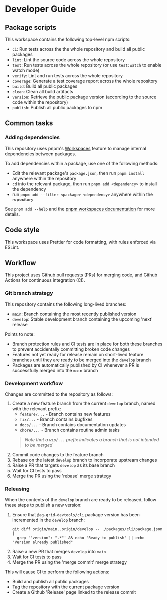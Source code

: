 # Developer Guide

## Package scripts

This workspace contains the following top-level npm scripts:

- `ci`: Run tests across the the whole repository and build all public packages
- `lint`: Lint the source code across the whole repository
- `test`: Run tests across the whole repository (or use `test:watch` to enable watch mode)
- `verify`: Lint and run tests across the whole repository
- `coverage`: Generate a test coverage report across the whole repository
- `build`: Build all public packages
- `clean`: Clean all build artifacts
- `version`: Retrieve the public package version (according to the source code within the repository)
- `publish`: Publish all public packages to npm

## Common tasks

### Adding dependencies

This repository uses pnpm's [Workspaces](https://pnpm.io/workspace) feature to manage internal dependencies between packages.

To add dependencies within a package, use one of the following methods:

- Edit the relevant package's `package.json`, then run `pnpm install` anywhere within the repository
- `cd` into the relevant package, then run `pnpm add <dependency>` to install the dependency
- run `pnpm add --filter <package> <dependency>`  anywhere within the repository

See `pnpm add --help` and the [pnpm workspaces documentation](https://pnpm.io/workspace) for more details.

## Code style

This workspace uses Prettier for code formatting, with rules enforced via ESLint.

## Workflow

This project uses Github pull requests (PRs) for merging code, and Github Actions for continuous integration (CI).

### Git branch strategy

This repository contains the following long-lived branches:

- `main`: Branch containing the most recently published version
- `develop`: Stable development branch containing the upcoming 'next' release

Points to note:

- Branch protection rules and CI tests are in place for both these branches to prevent accidentally committing broken code changes
- Features not yet ready for release remain on short-lived feature branches until they are ready to be merged into the `develop` branch
- Packages are automatically published by CI whenever a PR is successfully merged into the `main` branch

### Development workflow

Changes are committed to the repository as follows:

1. Create a new feature branch from the current `develop` branch, named with the relevant prefix:
    - `feature/...` - Branch contains new features
    - `fix/...` - Branch contains bugfixes
    - `docs/...` - Branch contains documentation updates
    - `chore/...` - Branch contains routine admin tasks
    > _Note that a `wip/...` prefix indicates a branch that is not intended to be merged_
2. Commit code changes to the feature branch
3. Rebase on the latest `develop` branch to incorporate upstream changes
4. Raise a PR that targets `develop` as its base branch
5. Wait for CI tests to pass
6. Merge the PR using the 'rebase' merge strategy

### Releasing

When the contents of the `develop` branch are ready to be released, follow these steps to publish a new version: 

1. Ensure that `@ag-grid-devtools/cli` package version has been incremented in the `develop` branch:
    ```
    git diff origin/main..origin/develop -- ./packages/cli/package.json |
      grep '"version": ".*"' && echo "Ready to publish" || echo "Version already published"
    ```
2. Raise a new PR that merges `develop` into `main`
3. Wait for CI tests to pass
4. Merge the PR using the 'merge commit' merge strategy

This will cause CI to perform the following actions:

- Build and publish all public packages
- Tag the repository with the current package version
- Create a Github 'Release' page linked to the release commit
